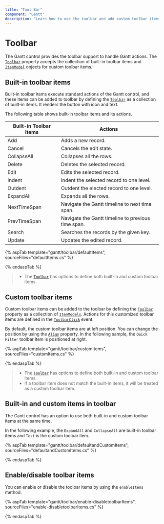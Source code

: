 ```yaml
---
title: "Tool Bar"
component: "Gantt"
description: "Learn how to use the toolbar and add custom toolbar items in the Essential JS 2 Gantt control"
---
```


# Toolbar

The Gantt control provides the toolbar support to handle Gantt actions. The [`Toolbar`](https://help.syncfusion.com/cr/aspnetcore-js2/Syncfusion.EJ2.Gantt.Gantt.html#Syncfusion_EJ2_Gantt_Gantt_Toolbar) property accepts the collection of built-in toolbar items and [`ItemModel`](https://help.syncfusion.com/cr/aspnetcore-js2/Syncfusion.EJ2.Navigations.ToolbarItem.html) objects for custom toolbar items.

## Built-in toolbar items

Built-in toolbar items execute standard actions of the Gantt control, and these items can be added to toolbar by defining the [`Toolbar`](https://help.syncfusion.com/cr/aspnetcore-js2/Syncfusion.EJ2.Gantt.Gantt.html#Syncfusion_EJ2_Gantt_Gantt_Toolbar) as a collection of built-in items. It renders the button with icon and text.

The following table shows built-in toolbar items and its actions.

| Built-in Toolbar Items | Actions |
|------------------------|---------|
| Add | Adds a new record. |
| Cancel | Cancels the edit state. |
| CollapseAll | Collapses all the rows. |
| Delete | Deletes the selected record. |
| Edit | Edits the selected record. |
| Indent | Indent the selected record to one level.|
| Outdent | Outdent the elected record to one level.|
| ExpandAll | Expands all the rows. |
| NextTimeSpan | Navigate the Gantt timeline to next time span. |
| PrevTimeSpan | Navigate the Gantt timeline to previous time span. |
| Search | Searches the records by the given key. |
| Update | Updates the edited record. |

{% aspTab template="gantt/toolbar/defaultItems", sourceFiles="defaultItems.cs" %}

{% endaspTab %}

> * The [`Toolbar`](https://help.syncfusion.com/cr/aspnetcore-js2/Syncfusion.EJ2.Gantt.Gantt.html#Syncfusion_EJ2_Gantt_Gantt_Toolbar) has options to define both built-in and custom toolbar items.

## Custom toolbar items

Custom toolbar items can be added to the toolbar by defining the [`Toolbar`](https://help.syncfusion.com/cr/aspnetcore-js2/Syncfusion.EJ2.Gantt.Gantt.html#Syncfusion_EJ2_Gantt_Gantt_Toolbar) property as a collection of [`ItemModels`](https://help.syncfusion.com/cr/aspnetcore-js2/Syncfusion.EJ2.Navigations.ToolbarItem.html).
Actions for this customized toolbar items are defined in the [`ToolbarClick`](https://help.syncfusion.com/cr/aspnetcore-js2/Syncfusion.EJ2.Gantt.Gantt.html#Syncfusion_EJ2_Gantt_Gantt_ToolbarClick) event.

By default, the custom toolbar items are at left position. You can change the position by using the [`Align`](https://help.syncfusion.com/cr/aspnetcore-js2/Syncfusion.EJ2.Navigations.ToolbarItem.html#Syncfusion_EJ2_Navigations_ToolbarItem_Align) property. In the following sample, the `Quick Filter` toolbar item is positioned at right.

{% aspTab template="gantt/toolbar/customItems", sourceFiles="customItems.cs" %}

{% endaspTab %}

> * The [`Toolbar`](https://help.syncfusion.com/cr/aspnetcore-js2/Syncfusion.EJ2.Gantt.Gantt.html#Syncfusion_EJ2_Gantt_Gantt_Toolbar) has options to define both built-in and custom toolbar items.
> * If a toolbar item does not match the built-in items, it will be treated as a custom toolbar item.

## Built-in and custom items in toolbar

The Gantt control has an option to use both built-in and custom toolbar items at the same time.

In the following example, the `ExpandAll` and `CollapseAll` are built-in toolbar items and `Test` is the custom toolbar item.

{% aspTab template="gantt/toolbar/defaultandCustomItems", sourceFiles="defaultandCustomItems.cs" %}

{% endaspTab %}

## Enable/disable toolbar items

You can enable or disable the toolbar items by using the `enableItems` method.

{% aspTab template="gantt/toolbar/enable-disabletoolbarItems", sourceFiles="enable-disabletoolbarItems.cs" %}

{% endaspTab %}